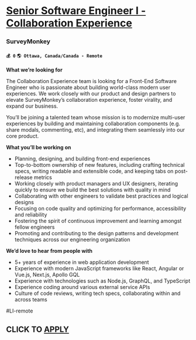# [Senior Software Engineer I - Collaboration Experience](https://www.remotewlb.com/apply/senior-software-engineer-i-collaboration-experience)  
### SurveyMonkey  
#### `💰 0` `🌎 Ottawa, Canada/Canada - Remote`  

**What we’re looking for**

The Collaboration Experience team is looking for a Front-End Software Engineer who is passionate about building world-class modern user experiences. We work closely with our product and design partners to elevate SurveyMonkey’s collaboration experience, foster virality, and expand our business.

You’ll be joining a talented team whose mission is to modernize multi-user experiences by building and maintaining collaboration components (e.g. share modals, commenting, etc), and integrating them seamlessly into our core product.

**What you’ll be working on**

  * Planning, designing, and building front-end experiences
  * Top-to-bottom ownership of new features, including crafting technical specs, writing readable and extensible code, and keeping tabs on post-release metrics
  * Working closely with product managers and UX designers, iterating quickly to ensure we build the best solutions with quality in mind
  * Collaborating with other engineers to validate best practices and logical designs
  * Focusing on code quality and optimizing for performance, accessibility and reliability
  * Fostering the spirit of continuous improvement and learning amongst fellow engineers
  * Promoting and contributing to the design patterns and development techniques across our engineering organization

**We’d love to hear from people with**

  * 5+ years of experience in web application development
  * Experience with modern JavaScript frameworks like React, Angular or Vue.js, Next.js, Apollo GQL
  * Experience with technologies such as Node.js, GraphQL, and TypeScript
  * Experience coding around various external service APIs
  * Culture of code reviews, writing tech specs, collaborating within and across teams

#LI-remote

  
## CLICK TO [APPLY](https://www.remotewlb.com/apply/senior-software-engineer-i-collaboration-experience)

